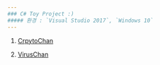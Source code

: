 ```yaml
---
### C# Toy Project :) 
##### 환경 : `Visual Studio 2017`, `Windows 10` 
---
```

1. [CrpytoChan](https://github.com/chanos-dev/CryptoChan)

2. [VirusChan](https://github.com/chanos-dev/VirusChan)
